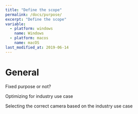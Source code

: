 ```yaml
---
title: "Define the scope"
permalink: /docs/purpose/
excerpt: "Define the scope"
variable:
  - platform: windows
    name: Windows
  - platform: macos
    name: macOS
last_modified_at: 2019-06-14
---
```


# General


Fixed purpose or not?

Optimizing for industry use case

Selecting the correct camera based on the industry use case
